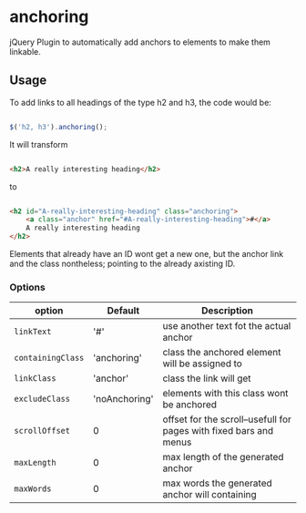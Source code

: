 anchoring
=========

jQuery Plugin to automatically add anchors to elements to make them linkable.

Usage
-----

To add links to all headings of the type h2 and h3, the code would be: 

```javascript

$('h2, h3').anchoring();

```

It will transform 

```html

<h2>A really interesting heading</h2>

```

to 

```html

<h2 id="A-really-interesting-heading" class="anchoring">
	<a class="anchor" href="#A-really-interesting-heading">#</a>
	A really interesting heading
</h2>

```

Elements that already have an ID wont get a new one, but the anchor link and the class nontheless; pointing to the already axisting ID.

### Options

| option 				| Default 		| Description															|
| --------------------- | ------------- | --------------------------------------------------------------------- |
| `linkText`			| '#'			| use another text fot the actual anchor 								|
| `containingClass` 	| 'anchoring' 	| class the anchored element will be assigned to 						|
| `linkClass` 			| 'anchor' 		| class the link will get												|
| `excludeClass` 		| 'noAnchoring'	| elements with this class wont be anchored								|
| `scrollOffset` 		| 0				| offset for the scroll–usefull for pages with fixed bars and menus 	|
| `maxLength` 			| 0				| max length of the generated anchor 									|
| `maxWords` 			| 0				| max words the generated anchor will containing 						|
